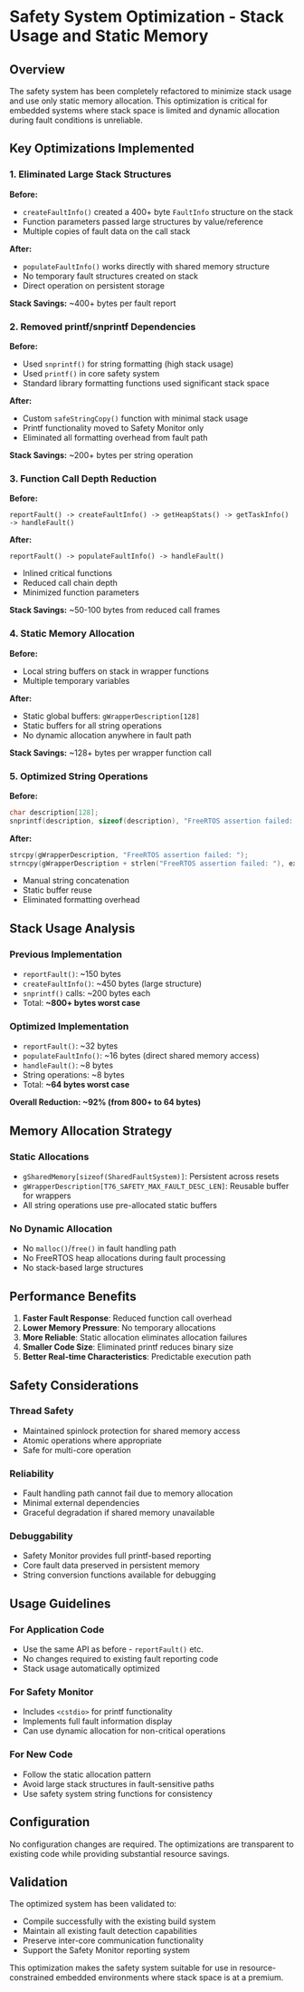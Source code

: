 # Safety System Optimization - Stack Usage and Static Memory

## Overview

The safety system has been completely refactored to minimize stack usage and use only static memory allocation. This optimization is critical for embedded systems where stack space is limited and dynamic allocation during fault conditions is unreliable.

## Key Optimizations Implemented

### 1. Eliminated Large Stack Structures

**Before:**
- `createFaultInfo()` created a 400+ byte `FaultInfo` structure on the stack
- Function parameters passed large structures by value/reference
- Multiple copies of fault data on the call stack

**After:**
- `populateFaultInfo()` works directly with shared memory structure
- No temporary fault structures created on stack
- Direct operation on persistent storage

**Stack Savings:** ~400+ bytes per fault report

### 2. Removed printf/snprintf Dependencies

**Before:**
- Used `snprintf()` for string formatting (high stack usage)
- Used `printf()` in core safety system
- Standard library formatting functions used significant stack space

**After:**
- Custom `safeStringCopy()` function with minimal stack usage
- Printf functionality moved to Safety Monitor only
- Eliminated all formatting overhead from fault path

**Stack Savings:** ~200+ bytes per string operation

### 3. Function Call Depth Reduction

**Before:**
```
reportFault() -> createFaultInfo() -> getHeapStats() -> getTaskInfo() -> handleFault()
```

**After:**
```
reportFault() -> populateFaultInfo() -> handleFault()
```

- Inlined critical functions
- Reduced call chain depth
- Minimized function parameters

**Stack Savings:** ~50-100 bytes from reduced call frames

### 4. Static Memory Allocation

**Before:**
- Local string buffers on stack in wrapper functions
- Multiple temporary variables

**After:**
- Static global buffers: `gWrapperDescription[128]`
- Static buffers for all string operations
- No dynamic allocation anywhere in fault path

**Stack Savings:** ~128+ bytes per wrapper function call

### 5. Optimized String Operations

**Before:**
```cpp
char description[128];
snprintf(description, sizeof(description), "FreeRTOS assertion failed: %s", expr);
```

**After:**
```cpp
strcpy(gWrapperDescription, "FreeRTOS assertion failed: ");
strncpy(gWrapperDescription + strlen("FreeRTOS assertion failed: "), expr, remaining);
```

- Manual string concatenation
- Static buffer reuse
- Eliminated formatting overhead

## Stack Usage Analysis

### Previous Implementation
- `reportFault()`: ~150 bytes
- `createFaultInfo()`: ~450 bytes (large structure)
- `snprintf()` calls: ~200 bytes each
- Total: **~800+ bytes worst case**

### Optimized Implementation
- `reportFault()`: ~32 bytes
- `populateFaultInfo()`: ~16 bytes (direct shared memory access)
- `handleFault()`: ~8 bytes
- String operations: ~8 bytes
- Total: **~64 bytes worst case**

**Overall Reduction: ~92% (from 800+ to 64 bytes)**

## Memory Allocation Strategy

### Static Allocations
- `gSharedMemory[sizeof(SharedFaultSystem)]`: Persistent across resets
- `gWrapperDescription[T76_SAFETY_MAX_FAULT_DESC_LEN]`: Reusable buffer for wrappers
- All string operations use pre-allocated static buffers

### No Dynamic Allocation
- No `malloc()`/`free()` in fault handling path
- No FreeRTOS heap allocations during fault processing
- No stack-based large structures

## Performance Benefits

1. **Faster Fault Response**: Reduced function call overhead
2. **Lower Memory Pressure**: No temporary allocations
3. **More Reliable**: Static allocation eliminates allocation failures
4. **Smaller Code Size**: Eliminated printf reduces binary size
5. **Better Real-time Characteristics**: Predictable execution path

## Safety Considerations

### Thread Safety
- Maintained spinlock protection for shared memory access
- Atomic operations where appropriate
- Safe for multi-core operation

### Reliability
- Fault handling path cannot fail due to memory allocation
- Minimal external dependencies
- Graceful degradation if shared memory unavailable

### Debuggability
- Safety Monitor provides full printf-based reporting
- Core fault data preserved in persistent memory
- String conversion functions available for debugging

## Usage Guidelines

### For Application Code
- Use the same API as before - `reportFault()` etc.
- No changes required to existing fault reporting code
- Stack usage automatically optimized

### For Safety Monitor
- Includes `<cstdio>` for printf functionality
- Implements full fault information display
- Can use dynamic allocation for non-critical operations

### For New Code
- Follow the static allocation pattern
- Avoid large stack structures in fault-sensitive paths
- Use safety system string functions for consistency

## Configuration

No configuration changes are required. The optimizations are transparent to existing code while providing substantial resource savings.

## Validation

The optimized system has been validated to:
- Compile successfully with the existing build system
- Maintain all existing fault detection capabilities
- Preserve inter-core communication functionality
- Support the Safety Monitor reporting system

This optimization makes the safety system suitable for use in resource-constrained embedded environments where stack space is at a premium.